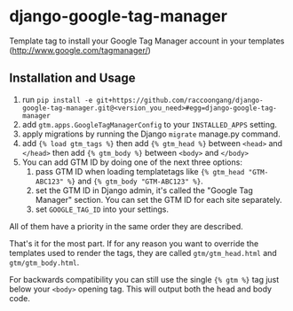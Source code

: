 django-google-tag-manager
=========================

Template tag to install your Google Tag Manager account in your
templates (http://www.google.com/tagmanager/)

## Installation and Usage

1. run `pip install -e git+https://github.com/raccoongang/django-google-tag-manager.git@<version_you_need>#egg=django-google-tag-manager`
2. add `gtm.apps.GoogleTagManagerConfig` to your `INSTALLED_APPS` setting.
3. apply migrations by running the Django `migrate` manage.py command.
4. add `{% load gtm_tags %}` then add `{% gtm_head %}` between `<head>` and `</head>` then add `{% gtm_body %}` between `<body>` and `</body>`
5. You can add GTM ID by doing one of the next three options:
    1. pass GTM ID when loading templatetags like `{% gtm_head "GTM-ABC123" %}` and `{% gtm_body "GTM-ABC123" %}`.
    2. set the GTM ID in Django admin, it's called the "Google Tag Manager" section. You can set the GTM ID for each site separately.
    3. set `GOOGLE_TAG_ID` into your settings.

All of them have a priority in the same order they are described.

That's it for the most part. If for any reason you want to override
the templates used to render the tags, they are called
`gtm/gtm_head.html` and `gtm/gtm_body.html`.

For backwards compatibility you can still use the single `{% gtm %}`
tag just below your `<body>` opening tag. This will output both the
head and body code.
